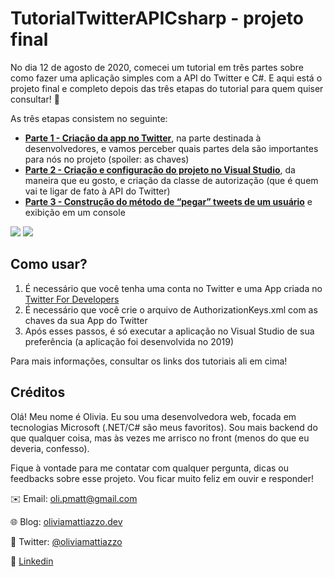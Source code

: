 # TutorialTwitterAPICsharp - projeto final

No dia 12 de agosto de 2020, comecei um tutorial em três partes sobre como fazer uma aplicação simples com a API do Twitter e C#. E aqui está o projeto final e completo depois das três etapas do tutorial para quem quiser consultar! :tada:

As três etapas consistem no seguinte:
* [**Parte 1 - Criação da app no Twitter**](https://oliviamattiazzo.dev/2020/08/12/tutorial-twitter-api-csharp-parte1/#more-607), na parte destinada à desenvolvedores, e vamos perceber quais partes dela são importantes para nós no projeto (spoiler: as chaves)
* [**Parte 2 - Criação e configuração do projeto no Visual Studio**](https://oliviamattiazzo.dev/2020/08/23/tutorial-twitter-api-csharp-parte2/), da maneira que eu gosto, e criação da classe de autorização (que é quem vai te ligar de fato à API do Twitter)
* [**Parte 3 - Construção do método de “pegar” tweets de um usuário**](https://oliviamattiazzo.dev/2020/09/07/tutorial-twitter-api-csharp-parte3/) e exibição em um console

<img src="https://img.shields.io/static/v1?label=VisualStudio&message=2019&color=blue&logo=visual-studio"> <img src="https://img.shields.io/static/v1?label=.NET&message=Core&color=green">

## Como usar?
1. É necessário que você tenha uma conta no Twitter e uma App criada no [Twitter For Developers](https://developer.twitter.com/en)
2. É necessário que você crie o arquivo de AuthorizationKeys.xml com as chaves da sua App do Twitter
3. Após esses passos, é só executar a aplicação no Visual Studio de sua preferência (a aplicação foi desenvolvida no 2019)

Para mais informações, consultar os links dos tutoriais ali em cima!

## Créditos

Olá! Meu nome é Olivia. Eu sou uma desenvolvedora web, focada em tecnologias Microsoft (.NET/C# são meus favoritos). Sou mais backend do que qualquer coisa, mas às vezes me arrisco no front (menos do que eu deveria, confesso).

Fique à vontade para me contatar com qualquer pergunta, dicas ou feedbacks sobre esse projeto. Vou ficar muito feliz em ouvir e responder!

:envelope: Email: oli.pmatt@gmail.com

:globe_with_meridians: Blog: [oliviamattiazzo.dev](http://oliviamattiazzo.dev/)

:hatched_chick: Twitter: [@oliviamattiazzo](https://twitter.com/oliviamattiazzo)

:iphone: [Linkedin](https://www.linkedin.com/in/olivia-pachele-mattiazzo-433a8711b/)
